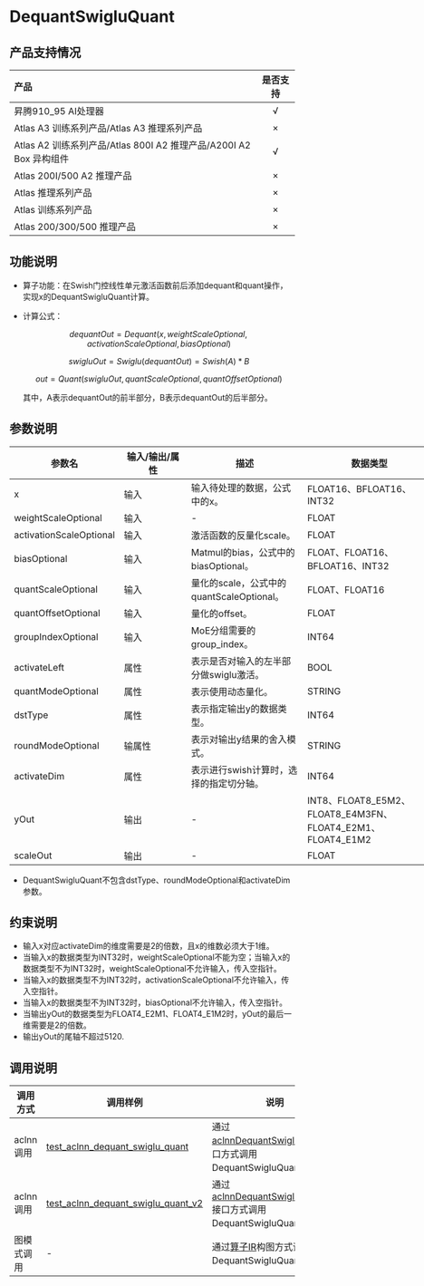 # DequantSwigluQuant

## 产品支持情况

|产品             |  是否支持  |
|:-------------------------|:----------:|
|  <term>昇腾910_95 AI处理器</term>   |     √    |
|  <term>Atlas A3 训练系列产品/Atlas A3 推理系列产品</term>   |     ×    |
|  <term>Atlas A2 训练系列产品/Atlas 800I A2 推理产品/A200I A2 Box 异构组件</term>     |     √    |
|  <term>Atlas 200I/500 A2 推理产品</term>    |     ×    |
|  <term>Atlas 推理系列产品 </term>    |     ×    |
|  <term>Atlas 训练系列产品</term>    |     ×    |
|  <term>Atlas 200/300/500 推理产品</term>       |     ×    |

## 功能说明
- 算子功能：在Swish门控线性单元激活函数前后添加dequant和quant操作，实现x的DequantSwigluQuant计算。
- 计算公式：

  $$
  dequantOut = Dequant(x, weightScaleOptional, activationScaleOptional, biasOptional)
  $$

  $$
  swigluOut = Swiglu(dequantOut)=Swish(A)*B
  $$

  $$
  out = Quant(swigluOut, quantScaleOptional, quantOffsetOptional)
  $$

  其中，A表示dequantOut的前半部分，B表示dequantOut的后半部分。


## 参数说明

<table style="undefined;table-layout: fixed; width: 851px"><colgroup>
  <col style="width: 121px">
  <col style="width: 144px">
  <col style="width: 213px">
  <col style="width: 257px">
  <col style="width: 116px">
  </colgroup>
  <thead>
    <tr>
      <th>参数名</th>
      <th>输入/输出/属性</th>
      <th>描述</th>
      <th>数据类型</th>
      <th>数据格式</th>
    </tr></thead>
  <tbody>
       <tr>
      <td>x</td>
      <td>输入</td>
      <td>输入待处理的数据，公式中的x。</td>
      <td>FLOAT16、BFLOAT16、INT32</td>
      <td>ND</td>
    </tr>
     <tr>
      <td>weightScaleOptional</td>
      <td>输入</td>
      <td>-</td>
      <td>FLOAT</td>
      <td>ND</td>
    </tr>
      <td>activationScaleOptional</td>
      <td>输入</td>
      <td>激活函数的反量化scale。</td>
      <td>FLOAT</td>
      <td>ND</td>
    </tr>
      <tr>
      <td>biasOptional</td>
      <td>输入</td>
      <td>Matmul的bias，公式中的biasOptional。</td>
      <td>FLOAT、FLOAT16、BFLOAT16、INT32</td>
      <td>ND</td>
    </tr>
    <tr>
      <td>quantScaleOptional</td>
      <td>输入</td>
      <td>量化的scale，公式中的quantScaleOptional。</td>
      <td>FLOAT、FLOAT16</td>
      <td>ND</td>
    </tr>
     <tr>
      <td>quantOffsetOptional</td>
      <td>输入</td>
      <td>量化的offset。</td>
      <td>FLOAT</td>
      <td>ND</td>
     </tr>
      <tr>
      <td>groupIndexOptional</td>
      <td>输入</td>
      <td>MoE分组需要的group_index。</td>
      <td>INT64</td>
      <td>ND</td>
    </tr>
      <tr>
      <td>activateLeft</td>
      <td>属性</td>
      <td>表示是否对输入的左半部分做swiglu激活。</td>
      <td>BOOL</td>
      <td>-</td>
    </tr>
    <tr>
      <td>quantModeOptional</td>
      <td>属性</td>
      <td>表示使用动态量化。</td>
      <td>STRING</td>
      <td>-</td>
    </tr>
     <tr>
      <td>dstType</td>
      <td>属性</td>
      <td>表示指定输出y的数据类型。</td>
      <td>INT64</td>
      <td>-</td>
     </tr>
     <tr>
      <td>roundModeOptional</td>
      <td>输属性</td>
      <td>表示对输出y结果的舍入模式。</td>
      <td>STRING</td>
      <td>-</td>
    </tr>
      <tr>
      <td>activateDim</td>
      <td>属性</td>
      <td>表示进行swish计算时，选择的指定切分轴。</td>
      <td>INT64</td>
      <td>-</td>
     </tr>
       <tr>
      <td>yOut</td>
      <td>输出</td>
      <td>-</td>
      <td>INT8、FLOAT8_E5M2、FLOAT8_E4M3FN、FLOAT4_E2M1、FLOAT4_E1M2</td>
      <td>ND</td>
    </tr>
    <tr>
      <td>scaleOut</td>
      <td>输出</td>
      <td>-</td>
      <td>FLOAT</td>
      <td>ND</td>
    </tr>
  </tbody></table>

  - DequantSwigluQuant不包含dstType、roundModeOptional和activateDim参数。

## 约束说明

- 输入x对应activateDim的维度需要是2的倍数，且x的维数必须大于1维。
- 当输入x的数据类型为INT32时，weightScaleOptional不能为空；当输入x的数据类型不为INT32时，weightScaleOptional不允许输入，传入空指针。
- 当输入x的数据类型不为INT32时，activationScaleOptional不允许输入，传入空指针。
- 当输入x的数据类型不为INT32时，biasOptional不允许输入，传入空指针。
- 当输出yOut的数据类型为FLOAT4_E2M1、FLOAT4_E1M2时，yOut的最后一维需要是2的倍数。
- 输出yOut的尾轴不超过5120.

## 调用说明

| 调用方式 | 调用样例                                                                   | 说明                                                             |
|--------------|------------------------------------------------------------------------|----------------------------------------------------------------|
| aclnn调用 | [test_aclnn_dequant_swiglu_quant](./examples/test_aclnn_dequant_swiglu_quant.cpp) | 通过[aclnnDequantSwigluQuant](./docs/aclnnDequantSwigluQuant.md)接口方式调用DequantSwigluQuant算子。    |
| aclnn调用 | [test_aclnn_dequant_swiglu_quant_v2](./examples/test_aclnn_dequant_swiglu_quant_v2.cpp) | 通过[aclnnDequantSwigluQuantV2](./docs/aclnnDequantSwigluQuantV2.md)接口方式调用DequantSwigluQuant算子。    |
| 图模式调用 | -   | 通过[算子IR](./op_graph/dequant_swiglu_quant_proto.h)构图方式调用DequantSwigluQuant算子。 |